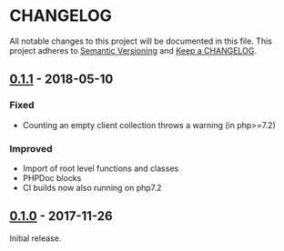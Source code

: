 # CHANGELOG

All notable changes to this project will be documented in this file.
This project adheres to [Semantic Versioning](http://semver.org/) and [Keep a CHANGELOG](http://keepachangelog.com).

## [0.1.1] - 2018-05-10

### Fixed

* Counting an empty client collection throws a warning (in php>=7.2)

### Improved

* Import of root level functions and classes
* PHPDoc blocks
* CI builds now also running on php7.2

## [0.1.0] - 2017-11-26

Initial release.

[0.1.1]: https://github.com/hollodotme/fast-cgi-proxy/compare/v0.1.0...v0.1.1
[0.1.0]: https://github.com/hollodotme/fast-cgi-proxy/tree/v0.1.0
